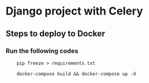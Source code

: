 # Django project with Celery

## Steps to deploy to Docker

### Run the following codes

```
    pip freeze > requirements.txt
    
    docker-compose build && docker-compose up -d
``` 